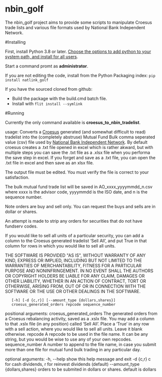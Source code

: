 # nbin_golf

The  nbin_golf project aims to provide some scripts to manipulate Croesus trade lists and various file formats used by National Bank Independent Network.

#Installing

First, install Python   3.8 or later.  [Choose the options to add python to your system path, and install for all users](https://docs.python.org/3.8/using/windows.html).


Start a command promt as **administrator**.

If you are not editing the code, install from the Python Packaging index:
`pip install natlink_golf`

If you have the sourced cloned from github:
- Build the package with the build.cmd batch file.
- Install with `flit install --symlink`


#Running 

Currently the only command available is **croesus_to_nbin_tradelist**.


usage: Converts a [Croesus](https://www.croesus.com/) generated (and somewhat difficult to read)  tradelist into the (completely abstruse) Mutual Fund Bulk comma seperated value (csv) file
used by [National Bank Independent Network](https://www.nbin.ca/).  By default croesus creates a .txt file opened in excel which is rather akward, but with multiple steps you can save the .txt file as a .xlsx file when you performa the save step in excel.   If you forget and save as a .txt file,  you can open the .txt file in excel and then save as an xlsx file.

The output file must be edited.  You must verify the file is correct to your satisfaction. 

 
The bulk mutual fund trade list will be saved in AO_xxxx_yyyymmdd_n.csv where
xxxx is the advisor code, yyyymmdd is the ISO date, and n is the sequence number.  

Note orders are buy and sell only.  You can request the buys and sells are in dollar or shares.

An attempt is made to strip any orders for securities that do not have fundserv codes.

If you would like to sell all units of a  particular security, you can add a column to the Croesus
generated tradelist ‘Sell All’, and put True in that column for rows in which you would like to sell all units.

THE SOFTWARE IS PROVIDED "AS IS", WITHOUT WARRANTY OF ANY KIND, EXPRESS OR IMPLIED, INCLUDING BUT NOT LIMITED TO THE WARRANTIES OF MERCHANTABILITY, FITNESS FOR A PARTICULAR PURPOSE AND NONINFRINGEMENT. IN NO EVENT SHALL THE AUTHORS OR COPYRIGHT HOLDERS BE LIABLE FOR ANY CLAIM, DAMAGES OR OTHER LIABILITY, WHETHER IN AN ACTION OF CONTRACT, TORT OR OTHERWISE, ARISING FROM, OUT OF OR IN CONNECTION WITH THE SOFTWARE OR THE USE OR OTHER DEALINGS IN THE SOFTWARE.

       [-h] [-d {c,r}] [--amount_type {dollars,shares}]
       croesus_generated_orders repcode sequence_number

positional arguments:
  croesus_generated_orders
                        The generated orders from a Croesus rebalancing
                        activity, saved as a .xslx file. You may add a column
                        to that .xslx file (in any position) called ‘Sell
                        All’. Place a ‘True’ in any row with a sell action,
                        where you would like to sell all units. Leave it blank
                        otherwise.
  repcode               A repcode to be used in the file name. It can be any
                        string, but you would be wise to use any of your own
                        repcodes.
  sequence_number       A number to append to the file name, in case you
                        submit more than one file for mutual fund bulk trading
                        in any particular day.

optional arguments:
  -h, --help            show this help message and exit
  -d {c,r}              c for cash dividends, r for reinvest dividends
                        (default)
  --amount_type {dollars,shares}
                        orders to be submited in dollars or shares. default is
                        dollars

